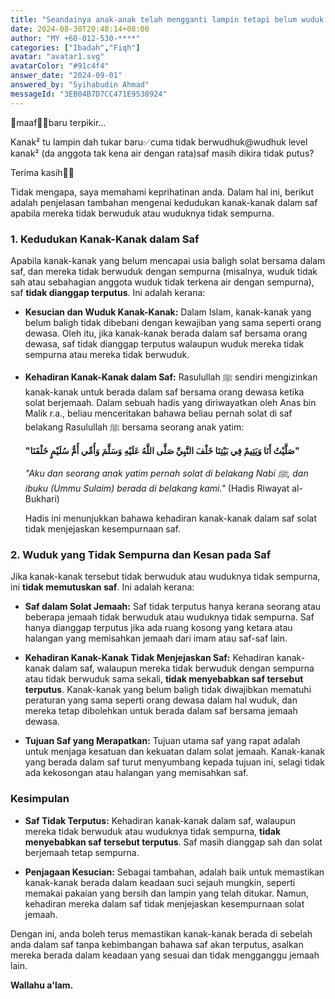 ```yaml
---
title: "Seandainya anak-anak telah mengganti lampin tetapi belum wuduk sempurna, adakah saf mereka masih dianggap tidak putus?"
date: 2024-08-30T20:48:14+08:00
author: "MY +60-012-530-****"
categories: ["Ibadah","Fiqh"]
avatar: "avatar1.svg"
avatarColor: "#91c4f4"
answer_date: "2024-09-01"
answered_by: "Syihabudin Ahmad"
messageId: "3EB04B7D7CC471E9530924"
---
```


🔴maaf🙇‍♂️baru terpikir...

Kanak² tu lampin dah tukar baru✅cuma tidak berwudhuk@wudhuk level kanak² (da anggota tak kena air dengan rata)saf masih dikira tidak putus?

Terima kasih🙇‍♂️

<!--more-->

Tidak mengapa, saya memahami keprihatinan anda. Dalam hal ini, berikut adalah penjelasan tambahan mengenai kedudukan kanak-kanak dalam saf apabila mereka tidak berwuduk atau wuduknya tidak sempurna.

### 1. **Kedudukan Kanak-Kanak dalam Saf**

Apabila kanak-kanak yang belum mencapai usia baligh solat bersama dalam saf, dan mereka tidak berwuduk dengan sempurna (misalnya, wuduk tidak sah atau sebahagian anggota wuduk tidak terkena air dengan sempurna), saf **tidak dianggap terputus**. Ini adalah kerana:

- **Kesucian dan Wuduk Kanak-Kanak:** Dalam Islam, kanak-kanak yang belum baligh tidak dibebani dengan kewajiban yang sama seperti orang dewasa. Oleh itu, jika kanak-kanak berada dalam saf bersama orang dewasa, saf tidak dianggap terputus walaupun wuduk mereka tidak sempurna atau mereka tidak berwuduk.

- **Kehadiran Kanak-Kanak dalam Saf:** Rasulullah ﷺ sendiri mengizinkan kanak-kanak untuk berada dalam saf bersama orang dewasa ketika solat berjemaah. Dalam sebuah hadis yang diriwayatkan oleh Anas bin Malik r.a., beliau menceritakan bahawa beliau pernah solat di saf belakang Rasulullah ﷺ bersama seorang anak yatim:

  **"صَلَّيْتُ أَنَا وَيَتِيمٌ فِي بَيْتِنَا خَلْفَ النَّبِيِّ صَلَّى اللَّهُ عَلَيْهِ وَسَلَّمَ وَأُمِّي أُمُّ سُلَيْمٍ خَلْفَنَا"**

  _"Aku dan seorang anak yatim pernah solat di belakang Nabi ﷺ, dan ibuku (Ummu Sulaim) berada di belakang kami."_
  (Hadis Riwayat al-Bukhari)

  Hadis ini menunjukkan bahawa kehadiran kanak-kanak dalam saf solat tidak menjejaskan kesempurnaan saf.

### 2. **Wuduk yang Tidak Sempurna dan Kesan pada Saf**

Jika kanak-kanak tersebut tidak berwuduk atau wuduknya tidak sempurna, ini **tidak memutuskan saf**. Ini adalah kerana:

- **Saf dalam Solat Jemaah:** Saf tidak terputus hanya kerana seorang atau beberapa jemaah tidak berwuduk atau wuduknya tidak sempurna. Saf hanya dianggap terputus jika ada ruang kosong yang ketara atau halangan yang memisahkan jemaah dari imam atau saf-saf lain.

- **Kehadiran Kanak-Kanak Tidak Menjejaskan Saf:** Kehadiran kanak-kanak dalam saf, walaupun mereka tidak berwuduk dengan sempurna atau tidak berwuduk sama sekali, **tidak menyebabkan saf tersebut terputus**. Kanak-kanak yang belum baligh tidak diwajibkan mematuhi peraturan yang sama seperti orang dewasa dalam hal wuduk, dan mereka tetap dibolehkan untuk berada dalam saf bersama jemaah dewasa.

- **Tujuan Saf yang Merapatkan:** Tujuan utama saf yang rapat adalah untuk menjaga kesatuan dan kekuatan dalam solat jemaah. Kanak-kanak yang berada dalam saf turut menyumbang kepada tujuan ini, selagi tidak ada kekosongan atau halangan yang memisahkan saf.

### Kesimpulan

- **Saf Tidak Terputus:** Kehadiran kanak-kanak dalam saf, walaupun mereka tidak berwuduk atau wuduknya tidak sempurna, **tidak menyebabkan saf tersebut terputus**. Saf masih dianggap sah dan solat berjemaah tetap sempurna.

- **Penjagaan Kesucian:** Sebagai tambahan, adalah baik untuk memastikan kanak-kanak berada dalam keadaan suci sejauh mungkin, seperti memakai pakaian yang bersih dan lampin yang telah ditukar. Namun, kehadiran mereka dalam saf tidak menjejaskan kesempurnaan solat jemaah.

Dengan ini, anda boleh terus memastikan kanak-kanak berada di sebelah anda dalam saf tanpa kebimbangan bahawa saf akan terputus, asalkan mereka berada dalam keadaan yang sesuai dan tidak mengganggu jemaah lain.

**Wallahu a'lam.**
